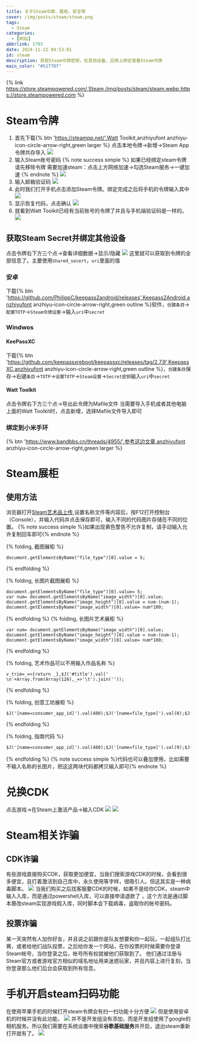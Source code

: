 ```yaml
---
title: 关于Steam令牌，展柜，安全等
cover: /img/posts/steam/steam.png
tags:
  - Steam
categories:
  - [网站]
abbrlink: 1703
date: 2024-11-22 04:53:01
id: steam
description: 获取Steam令牌密钥，在其他设备，应用上绑定查看Steam令牌
main_color: "#51778f"
---
```

{% link https://store.steampowered.com/,Steam,/img/posts/steam/steam.webp,https://store.steampowered.com %}
# Steam令牌
1. 首先下载{% btn 'https://steampp.net/',Watt Toolkit,anzhiyufont anzhiyu-icon-circle-arrow-right,green larger %}
点击本地令牌->新增->Steam App 令牌共存导入
![](/img/posts/steam/steam++.jpg)
2. 输入Steam账号密码
{% note success simple %}
如果已经绑定steam令牌请先移除令牌
需要加速steam：点击上方网络加速->勾选Steam服务->一键加速
{% endnote %}
![](/img/posts/steam/steam++2.jpg)
3. 输入邮箱验证码
![](/img/posts/steam/steam++3.jpg)
4. 此时我们打开手机点击添加Steam令牌。绑定完成之后将手机的令牌输入其中
![](/img/posts/steam/steam++4.jpg)
5. 显示恢复代码，点击确认
![](/img/posts/steam/steam++5.jpg)
6. 就看到Watt Toolkit已经有当前账号的令牌了并且与手机端验证码是一样的。
![](/img/posts/steam/steam++6.jpg)

## 获取Steam Secret并绑定其他设备
点击令牌右下方三个点->查看详细数据->显示/隐藏
![](/img/posts/steam/steam++7.jpg)
这里就可以获取到令牌的全部信息了。主要使用`Shared_secert`，`uri`里面的值
### 安卓
下载{% btn 'https://github.com/PhilippC/keepass2android/releases',Keepass2Android,anzhiyufont anzhiyu-icon-circle-arrow-right,green outline %}软件，`创建条目`->`配置TOTP`->`Steam令牌设置`->输入`uri`中`secret`
### Windwos
#### KeePassXC
下载{% btn 'https://github.com/keepassxreboot/keepassxc/releases/tag/2.7.9',KeepassXC,anzhiyufont anzhiyu-icon-circle-arrow-right,green outline %}，`创建条目`保存->右键`条目`->`TOTP`->`设置TOTP`->`Steam设置`->`Secret密钥`输入`uri`中`secret`
#### Watt Toolkit
点击令牌右下方三个点->导出此令牌为Mafile文件
当需要导入手机或者其他电脑上面的Watt Toolkit时，点击新增，选择Mafile文件导入即可

### 绑定到小米手环
{% btn 'https://www.bandbbs.cn/threads/4955/',参考这边文章,anzhiyufont anzhiyu-icon-circle-arrow-right,green larger %}

# Steam展柜
##  使用方法

浏览器打开<a class="btn" href="https://steamcommunity.com/sharedfiles/edititem/767/3/" title="">Steam艺术品上传</a>,设置名称文件等内容后，按F12打开控制台（Console），并输入代码并点击保存即可，输入不同的代码图片存储在不同的位置。
{% note success simple %}如果出现黄色警告不允许复制，请手动输入允许复制回车即可{% endnote %}

{% folding, 截图展柜 %}


```
document.getElementsByName("file_type")[0].value = 5;
```
{% endfolding %}

{% folding, 长图片截图展柜 %}

```
document.getElementsByName("file_type")[0].value= 5;
var num= document.getElementsByName("image_width")[0].value;
document.getElementsByName("image_height")[0].value = num-(num-1);
document.getElementsByName("image_width")[0].value= num*100;
```



{% endfolding %}
{% folding, 长图片艺术展柜 %}

```
var num= document.getElementsByName("image_width")[0].value;
document.getElementsByName("image_height")[0].value = num-(num-1);
document.getElementsByName("image_width")[0].value= num*100;
```

{% endfolding %}

{% folding, 艺术作品可以不用输入作品名称 %}


```
v_trim=_=>{return _},$J('#title').val(' \n'+Array.from(Array(126),_=>'\t').join(''));
```

{% endfolding %}

{% folding, 创意工坊展柜 %}

```
$J('[name=consumer_app_id]').val(480);$J('[name=file_type]').val(0);$J('[name=visibility]').val(0); 
```

{% endfolding %}

{% folding, 指南代码 %}

```
$J('[name=consumer_app_id]').val(480);$J('[name=file_type]').val(9);$J('[name=visibility]').val(0);
```

{% endfolding %}
{% note success simple %}代码也可以叠加使用，比如需要不输入名称的长图片，把这这两块代码都拷贝输入即可{% endnote %}
# 兑换CDK
点击游戏->在Steam上激活产品->输入CDK
![](/img/posts/steam/cdk.png)
![](/img/posts/steam/cdk2.png)
# Steam相关诈骗
## CDK诈骗
有些游戏直接购买CDK，获取更加便宜，当我们搜索游戏CDK的时候，会看到很多便宜，且打着激活到自己库中，永久使用等字样，很吸引人。但这其实是一种病毒脚本。
![](/img/posts/steam/steamcdk.jpg)
当我们购买之后找客服要CDK的时候，如果不是给你CDK，steam中输入入库，而是通过powershell入库，可以直接申请退款了
，这个方法是通过脚本篡改steam实现游戏假入库，同时脚本会下载病毒，盗取你的帐号密码。
## 投票诈骗
某一天突然有人加你好友，并且说之前跟你是队友想要和你一起玩，一起组队打比赛，或者给他们战队投票，之后给你发一个网站，在你投票的时候需要你登录Steam帐号，当你登录之后，帐号所有权就被他们获取到了。
他们通过注册与Steam官方或者游戏官方相似的域名地址用来迷惑玩家，并且内容上进行复刻，当你登录那么他们后台会获取到所有信息。

# 手机开启steam扫码功能
在使用苹果手机的时候打开steam令牌会有扫一扫功能十分方便
![](/img/posts/steam/saoyisao.jpg)
但是使用安卓机的时候并没有此功能，
![](/img/posts/steam/wusaoyisao.jpg)
并不是开发组没有添加，而是开发组使用了google的相机服务。所以我们需要在系统设置中搜索**谷歌基础服务**并开启，退出steam重新打开就有了。
![](/img/posts/steam/google.jpg)


